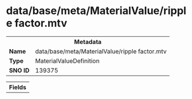 <h1>data/base/meta/MaterialValue/ripple factor.mtv</h1><table><tr><th colspan="100%">Metadata</th></tr><tr><td><b>Name</b></td><td>data/base/meta/MaterialValue/ripple factor.mtv</td></tr><tr><td><b>Type</b></td><td>MaterialValueDefinition</td></tr><tr><td><b>SNO ID</b></td><td>139375</td></tr></table>

<table><tr><th colspan="100%">Fields</th></tr></table>

